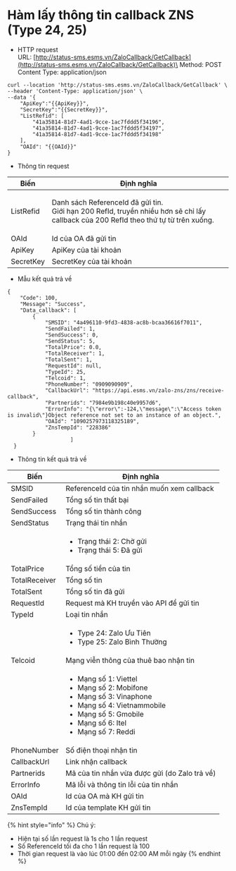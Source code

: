 # Hàm lấy thông tin callback ZNS  (Type 24, 25)

* HTTP request \
  URL: [http://status-sms.esms.vn/ZaloCallback/GetCallback](http://status-sms.esms.vn/ZaloCallback/GetCallback)\
  Method: POST\
  Content Type: application/json

```
curl --location 'http://status-sms.esms.vn/ZaloCallback/GetCallback' \
--header 'Content-Type: application/json' \
--data '{
    "ApiKey":"{{ApiKey}}",
    "SecretKey":"{{SecretKey}}",
    "ListRefid": [
        "41a35814-81d7-4ad1-9cce-1ac7fddd5f34196",
        "41a35814-81d7-4ad1-9cce-1ac7fddd5f34197",
        "41a35814-81d7-4ad1-9cce-1ac7fddd5f34198"
    ],
    "OAId": "{{OAId}}"
}
```

* Thông tin request

| Biến      | Định nghĩa                                                                                                                                    |
| --------- | --------------------------------------------------------------------------------------------------------------------------------------------- |
| ListRefid | <p>Danh sách ReferenceId đã gửi tin.<br>Giới hạn 200 RefId, truyền nhiều hơn sẽ chỉ lấy callback của 200 RefId theo thứ tự từ trên xuống.</p> |
| OAId      | Id của OA đã gửi tin                                                                                                                          |
| ApiKey    | ApiKey của tài khoản                                                                                                                          |
| SecretKey | SecretKey của tài khoản                                                                                                                       |

* Mẫu kết quả trả về

```
{
    "Code": 100,
    "Message": "Success",
    "Data_callback": [
        {
            "SMSID": "4a496110-9fd3-4838-ac8b-bcaa36616f7011",
            "SendFailed": 1,
            "SendSuccess": 0,
            "SendStatus": 5,
            "TotalPrice": 0.0,
            "TotalReceiver": 1,
            "TotalSent": 1,
            "RequestId": null,
            "TypeId": 25,
            "Telcoid": 1,
            "PhoneNumber": "0909090909",
            "CallbackUrl": "https://api.esms.vn/zalo-zns/zns/receive-callback",
            "Partnerids": "7984e9b198c40e9957d6",
            "ErrorInfo": "{\"error\":-124,\"message\":\"Access token is invalid\"}Object reference not set to an instance of an object.",
            "OAId": "1090257973118325189",
            "ZnsTempId": "228386"
        } 
                    ]
  } 
```

* Thông tin kết quả trả về&#x20;

| Biến          | Định nghĩa                                                                                                                                                                                                 |
| ------------- | ---------------------------------------------------------------------------------------------------------------------------------------------------------------------------------------------------------- |
| SMSID         | ReferenceId của tin nhắn muốn xem callback                                                                                                                                                                 |
| SendFailed    | Tổng số tin thất bại                                                                                                                                                                                       |
| SendSuccess   | Tổng số tin thành công                                                                                                                                                                                     |
| SendStatus    | Trạng thái tin nhắn                                                                                                                                                                                        |
|               | <ul><li>Trạng thái 2: Chờ gửi </li><li>Trạng thái 5: Đã gửi </li></ul>                                                                                                                                     |
| TotalPrice    | Tổng số tiền của tin                                                                                                                                                                                       |
| TotalReceiver | Tổng số tin                                                                                                                                                                                                |
| TotalSent     | Tổng số tin đã gửi                                                                                                                                                                                         |
| RequestId     | Request mà KH truyền vào API để gửi tin                                                                                                                                                                    |
| TypeId        | Loại tin nhắn                                                                                                                                                                                              |
|               | <ul><li>Type 24: Zalo Ưu Tiên</li><li>Type 25: Zalo Bình Thường</li></ul>                                                                                                                                  |
| Telcoid       | Mạng viễn thông của thuê bao nhận tin                                                                                                                                                                      |
|               | <ul><li>Mạng số 1: Viettel</li><li>Mạng số 2: Mobifone</li><li>Mạng số 3: Vinaphone</li><li>Mạng số 4: Vietnammobile</li><li>Mạng số 5: Gmobile</li><li>Mạng số 6: Itel</li><li>Mạng số 7: Reddi</li></ul> |
| PhoneNumber   | Số điện thoại nhận tin                                                                                                                                                                                     |
| CallbackUrl   | Link nhận callback                                                                                                                                                                                         |
| Partnerids    | Mã của tin nhắn vừa được gửi (do Zalo trả về)                                                                                                                                                              |
| ErrorInfo     | Mã lỗi và thông tin lỗi của tin nhắn                                                                                                                                                                       |
| OAId          | Id của OA mà KH gửi tin                                                                                                                                                                                    |
| ZnsTempId     | Id của template KH gửi tin                                                                                                                                                                                 |

{% hint style="info" %}
Chú ý:

* Hiện tại số lần request là 1s cho 1 lần request
* Số ReferenceId tối đa cho 1 lần request là 100
* Thời gian request là vào lúc 01:00 đến 02:00 AM mỗi ngày
{% endhint %}

